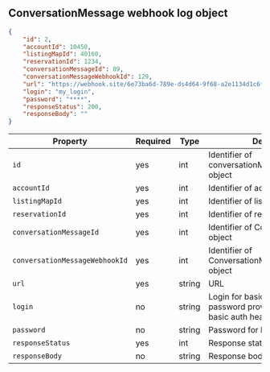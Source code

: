 ## ConversationMessage webhook log object

```json
{
    "id": 2,
    "accountId": 10450,
    "listingMapId": 40160,
    "reservationId": 1234,
    "conversationMessageId": 89,
    "conversationMessageWebhookId": 129,
    "url": "https://webhook.site/6e73ba6d-789e-ds4d64-9f68-a2e1134d1c6f3",
    "login": "my_login",
    "password": "****",
    "responseStatus": 200,
    "responseBody": ""
}
```

Property | Required | Type | Description
-------- | -------- | ---- | ----------- 
`id` | yes | int | Identifier of conversationMessageWebhookLog object
`accountId` | yes | int | Identifier of account object
`listingMapId` | yes | int | Identifier of listing object
`reservationId` | yes | int | Identifier of reservation object
`conversationMessageId` | yes | int | Identifier of ConversationMessage object
`conversationMessageWebhookId` | yes | int | Identifier of ConversationMessageWebhook object
`url` | yes | string | URL
`login` | no | string | Login for basic auth (if login and password provided we'll send basic auth header)
`password` | no | string | Password for basic auth
`responseStatus` | yes | int | Response status
`responseBody` | no | string | Response body